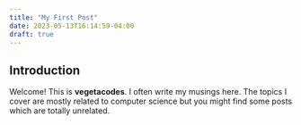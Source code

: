 ```yaml
---
title: "My First Post"
date: 2023-05-13T16:14:59-04:00
draft: true
---
```

## Introduction

Welcome! This is **vegetacodes**. I often write my musings here. The topics I cover are mostly related to computer science but you might find some posts which are totally unrelated.
